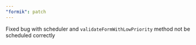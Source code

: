 ```yaml
---
"formik": patch
---
```


Fixed bug with scheduler and `validateFormWithLowPriority` method not be scheduled correctly
